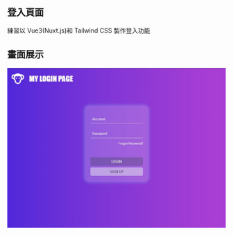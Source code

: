 ## 登入頁面

練習以 Vue3(Nuxt.js)和 Tailwind CSS 製作登入功能

## 畫面展示

![screenshot of login page](/public/images/demo/demo-login.jpg)
